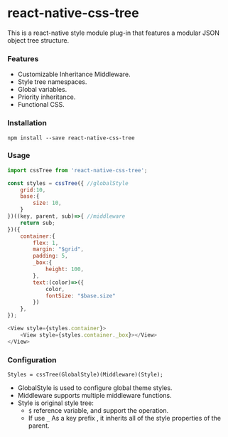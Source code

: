 # react-native-css-tree

This is a react-native style module plug-in that features a modular JSON object tree structure.

### Features

   * Customizable Inheritance Middleware.
   * Style tree namespaces.
   * Global variables.
   * Priority inheritance.
   * Functional CSS.

### Installation
```shell
npm install --save react-native-css-tree
```
### Usage
```javascript
import cssTree from 'react-native-css-tree';

const styles = cssTree({ //globalStyle
    grid:10,
    base:{
        size: 10,
    }
})((key, parent, sub)=>{ //middleware
    return sub;
})({
    container:{
        flex: 1,
        margin: "$grid",
        padding: 5,
        _box:{
            height: 100,
        },
        text:(color)=>({
            color,
            fontSize: "$base.size"
        })
    },
});

<View style={styles.container}>
    <View style={styles.container._box}></View>
</View>
```
### Configuration

    Styles = cssTree(GlobalStyle)(Middleware)(Style);

* GlobalStyle is used to configure global theme styles.
* Middleware supports multiple middleware functions.
* Style is original style tree:
    * `$` reference variable, and support the operation.
    *  If use `_` As a key prefix , it inherits all of the style properties of the parent.




